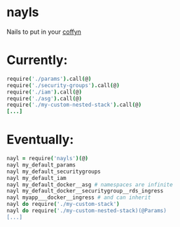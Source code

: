 # nayls
Nails to put in your [coffyn][]


# Currently:

```coffee
require('./params').call(@)
require('./security-groups').call(@)
require('./iam').call(@)
require('./asg').call(@)
require('./my-custom-nested-stack').call(@)
[...]

```

# Eventually: 

```coffee
nayl = require('nayls')(@)
nayl my_default_params
nayl my_default_securitygroups
nayl my_default_iam
nayl my_default_docker__asg # namespaces are infinite
nayl my_default_docker__securitygroup__rds_ingress
nayl myapp___docker__ingress # and can inherit
nayl do require('./my-custom-stack')
nayl do require('./my-custom-nested-stack)(@Params)
[...]
```


[coffyn]: https://github.com/yyolk/coffyn